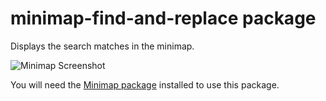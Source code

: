 # minimap-find-and-replace package

Displays the search matches in the minimap.

![Minimap Screenshot](https://github.com/atom-minimap/minimap-find-and-replace/blob/master/screenshot.png?raw=true)

You will need the [Minimap package](https://github.com/atom-minimap/minimap) installed to use this package.

